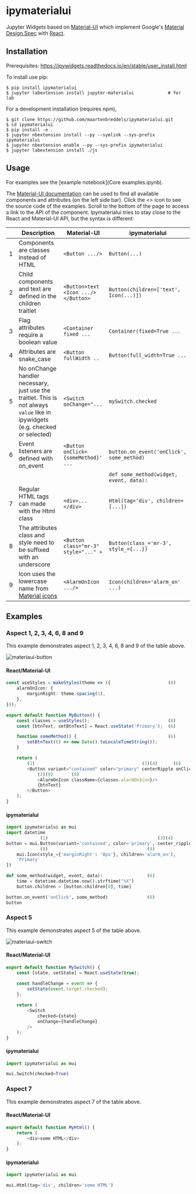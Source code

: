 ipymaterialui
===============================

Jupyter Widgets based on [Material-UI](https://material-ui.com/) which implement Google's 
[Material Design Spec](https://material.io/) with [React](https://reactjs.org/).

Installation
------------

Prerequisites:
    https://ipywidgets.readthedocs.io/en/stable/user_install.html

To install use pip:

    $ pip install ipymaterialui
    $ jupyter labextension install jupyter-materialui             # for lab


For a development installation (requires npm),

    $ git clone https://github.com/maartenbreddels/ipymaterialui.git
    $ cd ipymaterialui
    $ pip install -e .
    $ jupyter nbextension install --py --symlink --sys-prefix ipymaterialui
    $ jupyter nbextension enable --py --sys-prefix ipymaterialui
    $ jupyter labextension install ./js

Usage
-----

For examples see the [example notebook](Core examples.ipynb).

The [Material-UI documentation](https://material-ui.com/components/buttons/) can be used to find all available 
components and attributes (on the left side bar). Click the <> icon to see the source code of the examples. Scroll to 
the bottom of the page to access a link to the API of the component. Ipymaterialui tries to stay close to the React and 
Material-UI API, but the syntax is different:

|   | Description | Material-UI | ipymaterialui |
|---|-------------|-------------|---------------|
|1| Components are classes instead of HTML | `<Button .../>` | `Button(...)` |
|2| Child components and text are defined in the children traitlet| `<Button>text <Icon .../></Button>` | `Button(children=['text', Icon(...)])` |
|3| Flag attributes require a boolean value | `<Container fixed ...` | `Container(fixed=True ...` |
|4| Attributes are snake_case | `<Button fullWidth ..` | `Button(full_width=True ...` |
|5| No onChange handler necessary, just use the traitlet. This is not always `value` like in ipywidgets (e.g. checked or selected) | `<Switch onChange="...` | `mySwitch.checked` |
|6| Event listeners are defined with on_event | `<Button onClick={someMethod}' ...` | `button.on_event('onClick', some_method)` |
| | | | `def some_method(widget, event, data):` |
|7| Regular HTML tags can made with the Html class | `<div>...</div>` | `Html(tag='div', children=[...])` |
|8| The attributes class and style need to be suffixed with an underscore | `<Button class="mr-3" style="..." >` | `Button(class_='mr-3', style_={...})` |
|9| Icon uses the lowercase name from [Material icons](https://material.io/tools/icons/?style=baseline) | `<AlarmOnIcon .../>` | `Icon(children='alarm_on' ...)` |


Examples
--------

### Aspect 1, 2, 3, 4, 6, 8 and 9

This example demonstrates aspect 1, 2, 3, 4, 6, 8 and 9 of the table above. 

![materiaui-button](https://user-images.githubusercontent.com/46192475/61886271-aafb4c00-aeff-11e9-86cc-fd1e0d228e60.gif)

#### React/Material-UI 
```typescript jsx
const useStyles = makeStyles(theme => ({                      (8)
    alarmOnIcon: {
        marginRight: theme.spacing(1),
    },
}));

export default function MyButton() {
    const classes = useStyles();                              (8)
    const [btnText, setBtnText] = React.useState('Primary');  (6)

    function someMethod() {                                   (6)
        setBtnText(() => new Date().toLocaleTimeString());
    }

    return (
        (1)                                         (3)(4)      (6)          
        <Button variant="contained" color="primary" centerRipple onClick={someMethod}>
            (2)(9)       (8)
            <AlarmOnIcon className={classes.alarmOnIcon}/>
            {btnText}
        </Button>
    );
}
```


#### ipymaterialui
```python
import ipymaterialui as mui
import datetime
             (1)                                          (3)(4)              (2)
button = mui.Button(variant='contained', color='primary', center_ripple=True, children=[
             (8)                                      (9)
    mui.Icon(style_={'marginRight': '8px'}, children='alarm_on'),
    'Primary'
])

def some_method(widget, event, data):                 (6)
    time = datetime.datetime.now().strftime("%X")
    button.children = [button.children[0], time]

button.on_event('onClick', some_method)               (6)
button
```

### Aspect 5

This example demonstrates aspect 5 of the table above.

![materiaui-switch](https://user-images.githubusercontent.com/46192475/61886282-b0f12d00-aeff-11e9-91c5-060eabc7fb4f.gif)

#### React/Material-UI 
```typescript jsx
export default function MySwitch() {
    const [state, setState] = React.useState(true);

    const handleChange = event => {
        setState(event.target.checked);
    };
    
    return (
        <Switch
            checked={state}
            onChange={handleChange}
        />
    );
}
```

#### ipymaterialui
```python
import ipymaterialui as mui

mui.Switch(checked=True)
```

### Aspect 7

This example demonstrates aspect 7 of the table above.

#### React/Material-UI 
```typescript jsx
export default function MyHtml() {
    return (
        <div>some HTML</div>
    );
}
```

#### ipymaterialui
```python
import ipymaterialui as mui

mui.Html(tag='div', children='some HTML')
```
